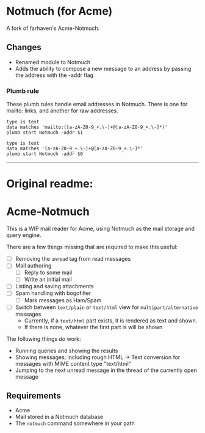 # Notmuch (for Acme)

A fork of farhaven's Acme-Notmuch.

## Changes

- Renamed module to Notmuch
- Adds the ability to compose a new message to an address by passing the address with the -addr flag

### Plumb rule

These plumb rules handle email addresses in Notmuch. There is one for mailto: links, and another for raw addresses.

```
type is text
data matches 'mailto:([a-zA-Z0-9_+.\-]+@[a-zA-Z0-9_+.\-]*)'
plumb start Notmuch -addr $1

type is text
data matches '[a-zA-Z0-9_+.\-]+@[a-zA-Z0-9_+.\-]*'
plumb start Notmuch -addr $0
```

---

# Original readme:

# Acme-Notmuch

This is a WIP mail reader for Acme, using Notmuch as the mail storage and query engine.

There are a few things missing that are required to make this useful:

* [ ] Removing the `unread` tag from read messages
* [ ] Mail authoring
	* [ ] Reply to some mail
	* [ ] Write an initial mail
* [ ] Listing and saving attachments
* [ ] Spam handling with bogofilter
	* [ ] Mark messages as Ham/Spam
* [ ] Switch between `text/plain` or `text/html` view for `multipart/alternative` messages
	* Currently, if a `text/html` part exists, it is rendered as text and shown.
	* If there is none, whatever the first part is will be shown

The following things _do_ work:

* Running queries and showing the results
* Showing messages, including rough HTML -> Text conversion for messages with MIME content type "text/html"
* Jumping to the next unread message in the thread of the currently open message

## Requirements
* Acme
* Mail stored in a Notmuch database
* The `notmuch` command somewhere in your path